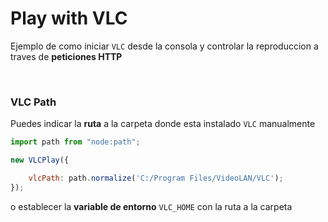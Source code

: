 # Play with VLC

Ejemplo de como iniciar `VLC` desde la consola y controlar la reproduccion a traves de **peticiones HTTP**

<br>

### VLC Path

Puedes indicar la **ruta** a la carpeta donde esta instalado `VLC` manualmente

```js
import path from "node:path";

new VLCPlay({

    vlcPath: path.normalize('C:/Program Files/VideoLAN/VLC');
});
```

o establecer la **variable de entorno** `VLC_HOME` con la ruta a la carpeta 
